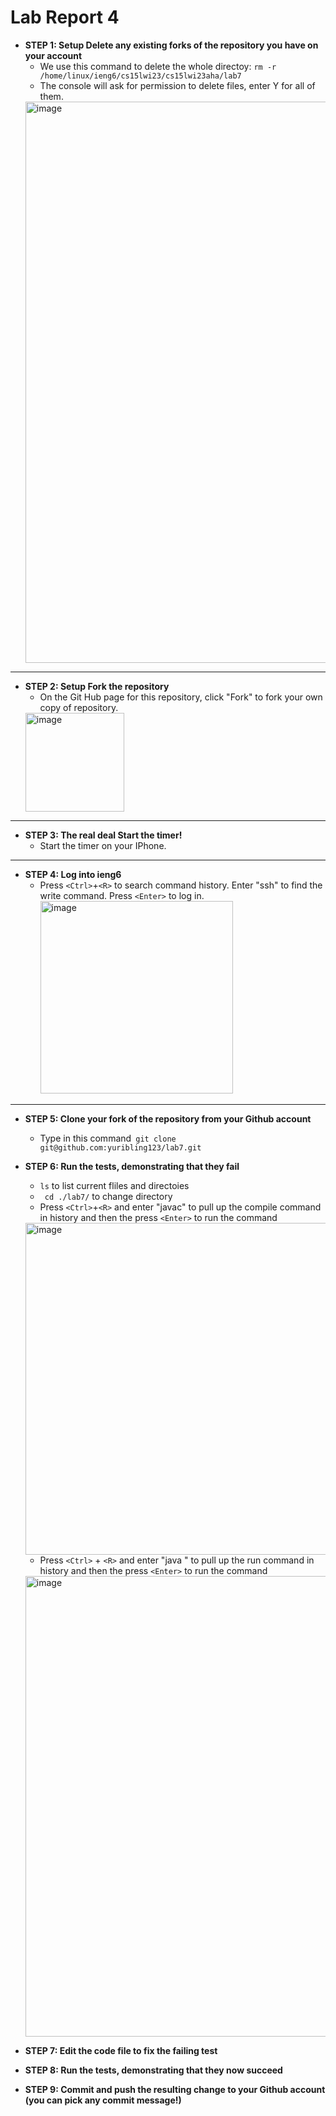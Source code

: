 # Lab Report 4

* **STEP 1: Setup Delete any existing forks of the repository you have on your account**  
  * We use this command to delete the whole directoy: `rm -r /home/linux/ieng6/cs15lwi23/cs15lwi23aha/lab7`
  * The console will ask for permission to delete files, enter Y for all of them.
   <img width="898" alt="image" src="https://user-images.githubusercontent.com/122572429/221313582-c7c17607-8795-45b9-ab2c-89d6ceae916d.png"> 
---   
* **STEP 2: Setup Fork the repository** 
  * On the Git Hub page for this repository, click "Fork" to fork your own copy of repository.
   <img width="158" alt="image" src="https://user-images.githubusercontent.com/122572429/221315762-2ca50220-3f8c-4c9a-bca1-77f1e49c7688.png">
---
* **STEP 3: The real deal Start the timer!**
  * Start the timer on your IPhone.
---
* **STEP 4: Log into ieng6**
  * Press `<Ctrl>`+`<R>` to search command history. Enter "ssh" to find the write command. Press `<Enter>` to log in.
    <img width="308" alt="image" src="https://user-images.githubusercontent.com/122572429/221320833-d6477158-546a-408f-88c0-c4f3e77cf0a1.png">
---
* **STEP 5: Clone your fork of the repository from your Github account**
  * Type in this command` git clone git@github.com:yuribling123/lab7.git`
* **STEP 6: Run the tests, demonstrating that they fail**
  * `ls` to list current fliles and directoies
  * ` cd ./lab7/` to change directory
  *  Press `<Ctrl>`+`<R>` and enter "javac" to pull up the compile command in history and then the press `<Enter>` to run the command 
    <img width="531" alt="image" src="https://user-images.githubusercontent.com/122572429/221322065-6ec548e8-31f8-40b7-9d18-b186e9057fbe.png">  
    
  * Press `<Ctrl>` + `<R>` and enter "java " to pull up the run command in history and then the press `<Enter>` to run the command 
  <img width="737" alt="image" src="https://user-images.githubusercontent.com/122572429/221322231-0299ef6b-7f01-4fea-b8f9-3616431010f6.png">

* **STEP 7: Edit the code file to fix the failing test**
* **STEP 8: Run the tests, demonstrating that they now succeed**
* **STEP 9: Commit and push the resulting change to your Github account (you can pick any commit message!)**
